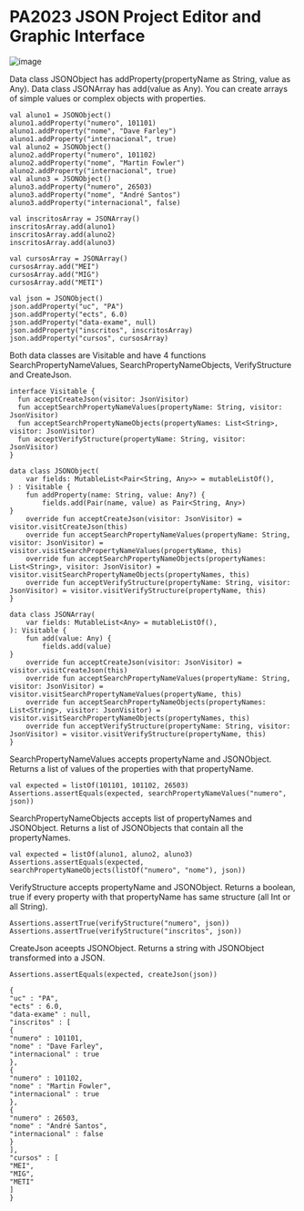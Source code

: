 # PA2023 JSON Project Editor and Graphic Interface 

![image](https://github.com/msnnf-iscteiul/PA2023/assets/56412586/65d8bfb1-c9ca-4e3e-a69e-64f01fa33bb3)
    
Data class JSONObject has addProperty(propertyName as String, value as Any).
Data class JSONArray has add(value as Any). 
You can create arrays of simple values or complex objects with properties. 

    val aluno1 = JSONObject()
    aluno1.addProperty("numero", 101101)
    aluno1.addProperty("nome", "Dave Farley")
    aluno1.addProperty("internacional", true)
    val aluno2 = JSONObject()
    aluno2.addProperty("numero", 101102)
    aluno2.addProperty("nome", "Martin Fowler")
    aluno2.addProperty("internacional", true)
    val aluno3 = JSONObject()
    aluno3.addProperty("numero", 26503)
    aluno3.addProperty("nome", "André Santos")
    aluno3.addProperty("internacional", false)

    val inscritosArray = JSONArray()
    inscritosArray.add(aluno1)
    inscritosArray.add(aluno2)
    inscritosArray.add(aluno3)

    val cursosArray = JSONArray()
    cursosArray.add("MEI")
    cursosArray.add("MIG")
    cursosArray.add("METI")

    val json = JSONObject()
    json.addProperty("uc", "PA")
    json.addProperty("ects", 6.0)
    json.addProperty("data-exame", null)
    json.addProperty("inscritos", inscritosArray)
    json.addProperty("cursos", cursosArray)
    
Both data classes are Visitable and have 4 functions SearchPropertyNameValues, SearchPropertyNameObjects, VerifyStructure and CreateJson.

    interface Visitable {
      fun acceptCreateJson(visitor: JsonVisitor)
      fun acceptSearchPropertyNameValues(propertyName: String, visitor: JsonVisitor)
      fun acceptSearchPropertyNameObjects(propertyNames: List<String>, visitor: JsonVisitor)
      fun acceptVerifyStructure(propertyName: String, visitor: JsonVisitor)
    }
    
    data class JSONObject(
        var fields: MutableList<Pair<String, Any>> = mutableListOf(),
    ) : Visitable {
        fun addProperty(name: String, value: Any?) {
            fields.add(Pair(name, value) as Pair<String, Any>)
    }
        override fun acceptCreateJson(visitor: JsonVisitor) = visitor.visitCreateJson(this)
        override fun acceptSearchPropertyNameValues(propertyName: String, visitor: JsonVisitor) = visitor.visitSearchPropertyNameValues(propertyName, this)
        override fun acceptSearchPropertyNameObjects(propertyNames: List<String>, visitor: JsonVisitor) = visitor.visitSearchPropertyNameObjects(propertyNames, this)
        override fun acceptVerifyStructure(propertyName: String, visitor: JsonVisitor) = visitor.visitVerifyStructure(propertyName, this)
    }

    data class JSONArray(
        var fields: MutableList<Any> = mutableListOf(),
    ): Visitable {
        fun add(value: Any) {
            fields.add(value)
    }
        override fun acceptCreateJson(visitor: JsonVisitor) = visitor.visitCreateJson(this)
        override fun acceptSearchPropertyNameValues(propertyName: String, visitor: JsonVisitor) = visitor.visitSearchPropertyNameValues(propertyName, this)
        override fun acceptSearchPropertyNameObjects(propertyNames: List<String>, visitor: JsonVisitor) = visitor.visitSearchPropertyNameObjects(propertyNames, this)
        override fun acceptVerifyStructure(propertyName: String, visitor: JsonVisitor) = visitor.visitVerifyStructure(propertyName, this)
    }
    
SearchPropertyNameValues accepts propertyName and JSONObject. 
Returns a list of values of the properties with that propertyName. 

    val expected = listOf(101101, 101102, 26503)
    Assertions.assertEquals(expected, searchPropertyNameValues("numero", json))
    
SearchPropertyNameObjects accepts list of propertyNames and JSONObject. 
Returns a list of JSONObjects that contain all the propertyNames. 

    val expected = listOf(aluno1, aluno2, aluno3)
    Assertions.assertEquals(expected, searchPropertyNameObjects(listOf("numero", "nome"), json))
    
VerifyStructure accepts propertyName and JSONObject. 
Returns a boolean, true if every property with that propertyName has same structure (all Int or all String). 

    Assertions.assertTrue(verifyStructure("numero", json))
    Assertions.assertTrue(verifyStructure("inscritos", json))
    
CreateJson aceepts JSONObject. 
Returns a string with JSONObject transformed into a JSON. 

    Assertions.assertEquals(expected, createJson(json))
    
    {
    "uc" : "PA",
    "ects" : 6.0,
    "data-exame" : null,
    "inscritos" : [
    {
    "numero" : 101101,
    "nome" : "Dave Farley",
    "internacional" : true
    },
    {
    "numero" : 101102,
    "nome" : "Martin Fowler",
    "internacional" : true
    },
    {
    "numero" : 26503,
    "nome" : "André Santos",
    "internacional" : false
    }
    ],
    "cursos" : [
    "MEI",
    "MIG",
    "METI"
    ]
    }
